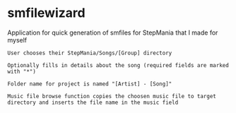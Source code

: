 # smfilewizard
  Application for quick generation of smfiles for StepMania that I made for myself
    
    User chooses their StepMania/Songs/[Group] directory
    
    Optionally fills in details about the song (required fields are marked with "*")
    
    Folder name for project is named "[Artist] - [Song]"
    
    Music file browse function copies the choosen music file to target directory and inserts the file name in the music field
